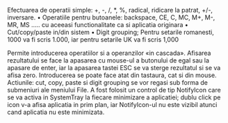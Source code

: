 Efectuarea de operatii simple: +, -, /, *, %, radical, ridicare la patrat, +/-, inversare.
• Operatiile pentru butoanele: backspace, CE, C, MC, M+, M-, MR, MS ..... cu aceeasi functionalitate ca si aplicatia originara
• Cut/copy/paste in/din sistem
• Digit grouping; Pentru setarile romanesti, 1000 va fi scris 1.000, iar pentru setarile UK va fi scris 1,000 

Permite introducerea operatiilor si a operanzilor «in cascada».
Afisarea rezultatului se face la apasarea cu mouse-ul a butonului de egal sau la apasare de enter, iar la apasarea tastei ESC se va sterge rezultatul si se va afisa zero.
Introducerea se poate face atat din tastaura, cat si din mouse. 
Actiunile: cut, copy, paste si digit grouping se vor regasi sub forma de submeniuri ale meniului File.
A fost folosit un control de tip NotifyIcon care se va activa in SystemTray la fiecare minimizare a aplicatiei; dublu click pe icon v-a afisa aplicatia in prim plan, iar NotifyIcon-ul nu este vizibil atunci cand aplicatia nu este minimizata.
